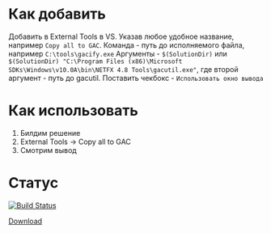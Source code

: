 # Как добавить
Добавить в External Tools в VS. 
Указав любое удобное название, например ```Copy all to GAC```.
Команда - путь до исполняемого файла, например ```C:\tools\gacify.exe```
Аргументы - ```$(SolutionDir)``` или ```$(SolutionDir) "C:\Program Files (x86)\Microsoft SDKs\Windows\v10.0A\bin\NETFX 4.8 Tools\gacutil.exe"```,
где второй аргумент - путь до gacutil.
Поставить чекбокс - ```Использовать окно вывода```

# Как использовать
1. Билдим решение 
2. External Tools -> Copy all to GAC
3. Смотрим вывод

# Статус
[![Build Status](https://travis-ci.com/Rombique/gacify.svg?branch=master)](https://travis-ci.com/Rombique/gacify)

[Download](https://github.com/Rombique/gacify/raw/master/gacify.zip)
